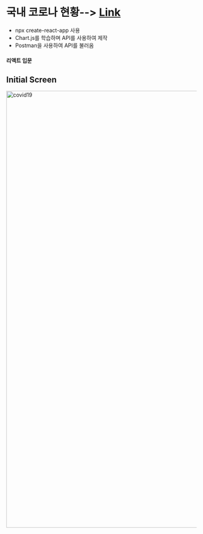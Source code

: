 # 국내 코로나 현황--> [Link](https://kdn0325.github.io/covid19-app/)

* npx create-react-app 사용
* Chart.js를 학습하며 API를 사용하여 제작
* Postman을 사용하여 API를 불러옴


#### 리액트 입문


## Initial Screen

<img width="1157" alt="covid19" src="https://user-images.githubusercontent.com/91298955/148898928-5727cb4d-aec8-4162-8a29-8a838c9cee3f.png">



